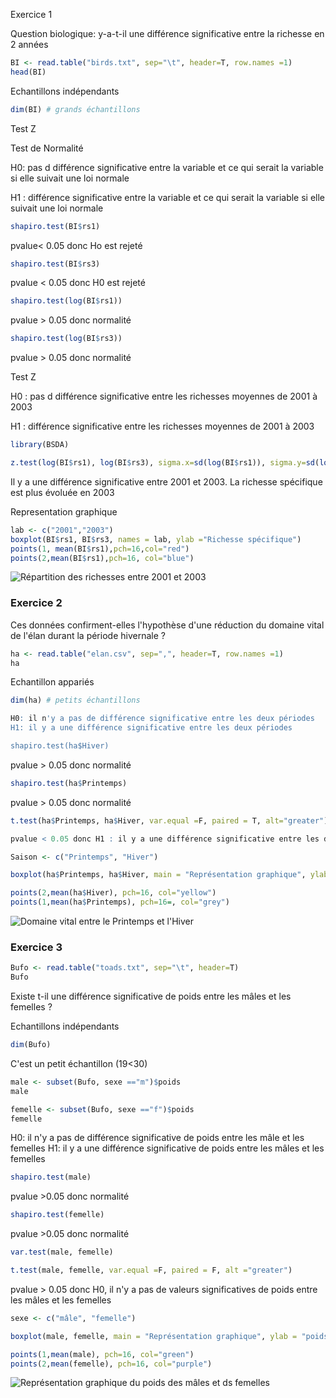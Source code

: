 Exercice 1

Question biologique: y-a-t-il une différence significative entre la richesse en 2 années

```R
BI <- read.table("birds.txt", sep="\t", header=T, row.names =1)
head(BI)
```

Echantillons indépendants 

```R
dim(BI) # grands échantillons 
```
Test Z

Test de Normalité 

H0: pas d différence significative entre la variable et ce qui serait la variable si elle suivait une loi normale

H1 : différence significative entre la variable et ce qui serait la variable si elle suivait une loi normale

```R
shapiro.test(BI$rs1)
```

pvalue< 0.05 donc Ho est rejeté

```R
shapiro.test(BI$rs3)
```

pvalue < 0.05 donc H0 est rejeté

```R
shapiro.test(log(BI$rs1))
```

pvalue > 0.05 donc normalité

```R
shapiro.test(log(BI$rs3))
```

 pvalue > 0.05 donc normalité

Test Z

H0 : pas d différence significative entre les richesses moyennes de 2001 à 2003

H1 : différence significative entre les richesses moyennes de 2001 à 2003

```R
library(BSDA)

z.test(log(BI$rs1), log(BI$rs3), sigma.x=sd(log(BI$rs1)), sigma.y=sd(log(BI$rs3)), alt="less")
```

Il y a une différence significative entre 2001 et 2003. La richesse spécifique est plus évoluée en 2003

Representation graphique 

```R
lab <- c("2001","2003")
boxplot(BI$rs1, BI$rs3, names = lab, ylab ="Richesse spécifique")
points(1, mean(BI$rs1),pch=16,col="red")
points(2,mean(BI$rs1),pch=16, col="blue")
```
![Répartition des richesses entre 2001 et 2003](Images/20012003.JPG)

### Exercice 2

Ces données confirment-elles l'hypothèse d'une réduction du domaine vital de l'élan durant la période hivernale ?

```R
ha <- read.table("elan.csv", sep=",", header=T, row.names =1)
ha
```

Echantillon appariés 

```R
dim(ha) # petits échantillons

H0: il n'y a pas de différence significative entre les deux périodes 
H1: il y a une différence significative entre les deux périodes

shapiro.test(ha$Hiver)
```

pvalue > 0.05 donc normalité

```R
shapiro.test(ha$Printemps)
```

pvalue > 0.05 donc normalité

```R
t.test(ha$Printemps, ha$Hiver, var.equal =F, paired = T, alt="greater")

pvalue < 0.05 donc H1 : il y a une différence significative entre les deux périodes

Saison <- c("Printemps", "Hiver")

boxplot(ha$Printemps, ha$Hiver, main = "Représentation graphique", ylab = "taille domaine vital de l'élan (ha)", names =Saison)

points(2,mean(ha$Hiver), pch=16, col="yellow")
points(1,mean(ha$Printemps), pch=16=, col="grey")
```
![Domaine vital entre le Printemps et l'Hiver](Images/PrintempsHiver.JPG)

### Exercice 3

```R
Bufo <- read.table("toads.txt", sep="\t", header=T)
Bufo
```

Existe t-il une différence significative de poids entre les mâles et les femelles ?

Echantillons indépendants

```R
dim(Bufo)
```
C'est un petit échantillon (19<30)

```R
male <- subset(Bufo, sexe =="m")$poids
male

femelle <- subset(Bufo, sexe =="f")$poids
femelle

```
H0: il n'y a pas de différence significative de poids entre les mâle et les femelles 
H1: il y a une différence significative de poids entre les mâles et les femelles

```R
shapiro.test(male)
```

pvalue >0.05 donc normalité

```R
shapiro.test(femelle)
```

pvalue >0.05 donc normalité

```R
var.test(male, femelle)

t.test(male, femelle, var.equal =F, paired = F, alt ="greater")
```

pvalue > 0.05 donc H0, il n'y a pas de valeurs significatives de poids entre les mâles et les femelles

```R
sexe <- c("mâle", "femelle")

boxplot(male, femelle, main = "Représentation graphique", ylab = "poids", names =sexe)

points(1,mean(male), pch=16, col="green")
points(2,mean(femelle), pch=16, col="purple")
```
![Représentation graphique du poids des mâles et ds femelles](Images/poidsmalefemelle.JPG)